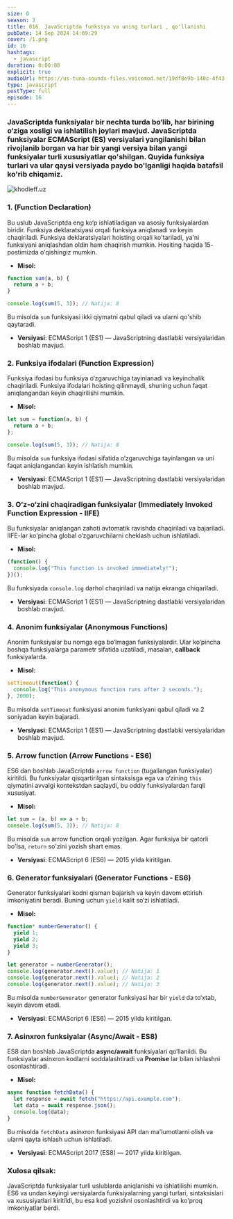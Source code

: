 ```yaml
---
size: 0
season: 3
title: 016. JavaScriptda funksiya va uning turlari , qo'llanishi
pubDate: 14 Sep 2024 14:09:29
cover: /1.png
id: 16
hashtags:
  - javascript
duration: 0:00:00
explicit: true
audioUrl: https://us-tuna-sounds-files.voicemod.net/19df8e9b-140c-4f43-8c0e-09c162821765-1658350707858.mp3
type: javascript
postType: full
episode: 16
---
```

### JavaScriptda funksiyalar bir nechta turda bo‘lib, har birining o‘ziga xosligi va ishlatilish joylari mavjud. JavaScriptda funksiyalar ECMAScript (ES) versiyalari yangilanishi bilan rivojlanib borgan va har bir yangi versiya bilan yangi funksiyalar turli xususiyatlar qo'shilgan. Quyida funksiya turlari va ular qaysi versiyada paydo bo'lganligi haqida batafsil ko'rib chiqamiz.



![khodieff.uz](https://www.edureka.co/blog/wp-content/uploads/2019/07/Function-Methods-1-1.png "khodieff.uz js function types")



### 1. **(Function Declaration)**



Bu uslub JavaScriptda eng ko‘p ishlatiladigan va asosiy funksiyalardan biridir. Funksiya deklaratsiyasi orqali funksiya aniqlanadi va keyin chaqiriladi. Funksiya deklaratsiyalari hoisting orqali ko'tariladi, ya'ni funksiyani aniqlashdan oldin ham chaqirish mumkin. Hositing haqida 15- postimizda o'qishingiz mumkin.

* **Misol:**

```javascript
function sum(a, b) {
  return a + b;
}

console.log(sum(5, 3)); // Natija: 8
```

Bu misolda `sum` funksiyasi ikki qiymatni qabul qiladi va ularni qo'shib qaytaradi.

* **Versiyasi**: ECMAScript 1 (ES1) — JavaScriptning dastlabki versiyalaridan boshlab mavjud.

### 2. **Funksiya ifodalari (Function Expression)**

Funksiya ifodasi bu funksiya o‘zgaruvchiga tayinlanadi va keyinchalik chaqiriladi. Funksiya ifodalari hoisting qilinmaydi, shuning uchun faqat aniqlangandan keyin chaqirilishi mumkin.

* **Misol:**

```javascript
let sum = function(a, b) {
  return a + b;
};

console.log(sum(5, 3)); // Natija: 8
```

Bu misolda `sum` funksiya ifodasi sifatida o‘zgaruvchiga tayinlangan va uni faqat aniqlangandan keyin ishlatish mumkin.

* **Versiyasi**: ECMAScript 1 (ES1) — JavaScriptning dastlabki versiyalaridan boshlab mavjud.

### 3. **O‘z-o‘zini chaqiradigan funksiyalar (Immediately Invoked Function Expression - IIFE)**

Bu funksiyalar aniqlangan zahoti avtomatik ravishda chaqiriladi va bajariladi. IIFE-lar ko'pincha global o‘zgaruvchilarni cheklash uchun ishlatiladi.

* **Misol:**

```javascript
(function() {
  console.log("This function is invoked immediately!");
})();
```

Bu funksiyada `console.log` darhol chaqiriladi va natija ekranga chiqariladi.

* **Versiyasi**: ECMAScript 1 (ES1) — JavaScriptning dastlabki versiyalaridan boshlab mavjud.

### 4. **Anonim funksiyalar (Anonymous Functions)**

Anonim funksiyalar bu nomga ega bo‘lmagan funksiyalardir. Ular ko‘pincha boshqa funksiyalarga parametr sifatida uzatiladi, masalan, **callback** funksiyalarda.

* **Misol:**

```javascript
setTimeout(function() {
  console.log("This anonymous function runs after 2 seconds.");
}, 2000);
```

Bu misolda `setTimeout` funksiyasi anonim funksiyani qabul qiladi va 2 soniyadan keyin bajaradi.

* **Versiyasi**: ECMAScript 1 (ES1) — JavaScriptning dastlabki versiyalaridan boshlab mavjud.

### 5.  **Arrow function (Arrow Functions - ES6)**

ES6 dan boshlab JavaScriptda `arrow function` (tugallangan funksiyalar) kiritildi. Bu funksiyalar qisqartirilgan sintaksisga ega va o‘zining `this` qiymatini avvalgi kontekstdan saqlaydi, bu oddiy funksiyalardan farqli xususiyat.

* **Misol:**

```javascript
let sum = (a, b) => a + b;
console.log(sum(5, 3)); // Natija: 8
```

Bu misolda `sum` arrow function orqali yozilgan. Agar funksiya bir qatorli bo'lsa, `return` so'zini yozish shart emas.

* **Versiyasi**: ECMAScript 6 (ES6) — 2015 yilda kiritilgan.

### 6. **Generator funksiyalari (Generator Functions - ES6)**

Generator funksiyalari kodni qisman bajarish va keyin davom ettirish imkoniyatini beradi. Buning uchun `yield` kalit so‘zi ishlatiladi.

* **Misol:**

```javascript
function* numberGenerator() {
  yield 1;
  yield 2;
  yield 3;
}

let generator = numberGenerator();
console.log(generator.next().value); // Natija: 1
console.log(generator.next().value); // Natija: 2
console.log(generator.next().value); // Natija: 3
```

Bu misolda `numberGenerator` generator funksiyasi har bir `yield` da to‘xtab, keyin davom etadi.

* **Versiyasi**: ECMAScript 6 (ES6) — 2015 yilda kiritilgan.

### 7. **Asinxron funksiyalar (Async/Await - ES8)**

ES8 dan boshlab JavaScriptda **async/await** funksiyalari qo‘llanildi. Bu funksiyalar asinxron kodlarni soddalashtiradi va **Promise** lar bilan ishlashni osonlashtiradi.

* **Misol:**

```javascript
async function fetchData() {
  let response = await fetch("https://api.example.com");
  let data = await response.json();
  console.log(data);
}
```

Bu misolda `fetchData` asinxron funksiyasi API dan ma'lumotlarni olish va ularni qayta ishlash uchun ishlatiladi.

* **Versiyasi**: ECMAScript 2017 (ES8) — 2017 yilda kiritilgan.

### Xulosa qilsak:



JavaScriptda funksiyalar turli uslublarda aniqlanishi va ishlatilishi mumkin. ES6 va undan keyingi versiyalarda funksiyalarning yangi turlari, sintaksislari va xususiyatlari kiritildi, bu esa kod yozishni osonlashtirdi va ko'proq imkoniyatlar berdi.